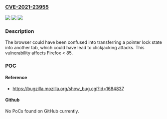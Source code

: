 ### [CVE-2021-23955](https://cve.mitre.org/cgi-bin/cvename.cgi?name=CVE-2021-23955)
![](https://img.shields.io/static/v1?label=Product&message=Firefox&color=blue)
![](https://img.shields.io/static/v1?label=Version&message=n%2Fa&color=blue)
![](https://img.shields.io/static/v1?label=Vulnerability&message=Clickjacking%20across%20tabs%20through%20misusing%20requestPointerLock&color=brighgreen)

### Description

The browser could have been confused into transferring a pointer lock state into another tab, which could have lead to clickjacking attacks. This vulnerability affects Firefox < 85.

### POC

#### Reference
- https://bugzilla.mozilla.org/show_bug.cgi?id=1684837

#### Github
No PoCs found on GitHub currently.

